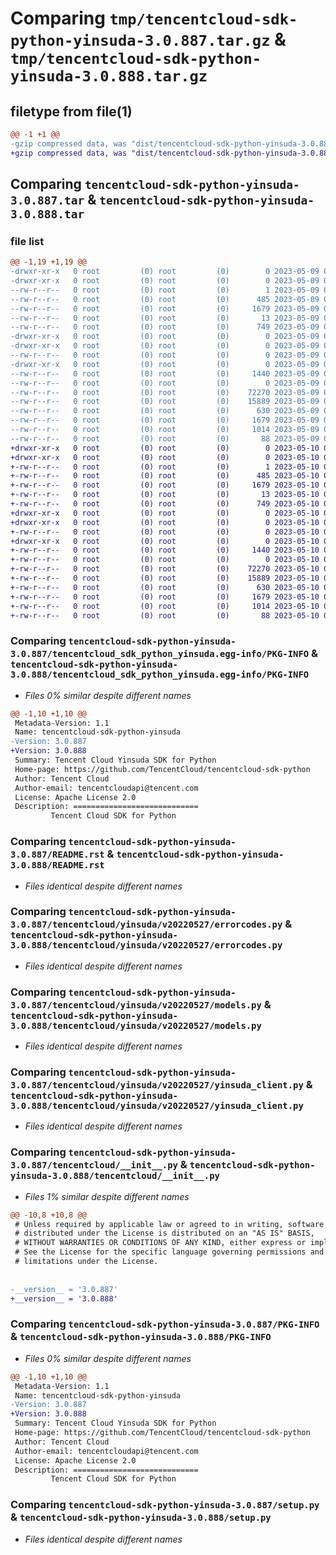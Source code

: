 # Comparing `tmp/tencentcloud-sdk-python-yinsuda-3.0.887.tar.gz` & `tmp/tencentcloud-sdk-python-yinsuda-3.0.888.tar.gz`

## filetype from file(1)

```diff
@@ -1 +1 @@
-gzip compressed data, was "dist/tencentcloud-sdk-python-yinsuda-3.0.887.tar", last modified: Tue May  9 03:28:03 2023, max compression
+gzip compressed data, was "dist/tencentcloud-sdk-python-yinsuda-3.0.888.tar", last modified: Wed May 10 03:01:43 2023, max compression
```

## Comparing `tencentcloud-sdk-python-yinsuda-3.0.887.tar` & `tencentcloud-sdk-python-yinsuda-3.0.888.tar`

### file list

```diff
@@ -1,19 +1,19 @@
-drwxr-xr-x   0 root         (0) root         (0)        0 2023-05-09 03:28:03.000000 tencentcloud-sdk-python-yinsuda-3.0.887/
-drwxr-xr-x   0 root         (0) root         (0)        0 2023-05-09 03:28:03.000000 tencentcloud-sdk-python-yinsuda-3.0.887/tencentcloud_sdk_python_yinsuda.egg-info/
--rw-r--r--   0 root         (0) root         (0)        1 2023-05-09 03:28:03.000000 tencentcloud-sdk-python-yinsuda-3.0.887/tencentcloud_sdk_python_yinsuda.egg-info/dependency_links.txt
--rw-r--r--   0 root         (0) root         (0)      485 2023-05-09 03:28:03.000000 tencentcloud-sdk-python-yinsuda-3.0.887/tencentcloud_sdk_python_yinsuda.egg-info/SOURCES.txt
--rw-r--r--   0 root         (0) root         (0)     1679 2023-05-09 03:28:03.000000 tencentcloud-sdk-python-yinsuda-3.0.887/tencentcloud_sdk_python_yinsuda.egg-info/PKG-INFO
--rw-r--r--   0 root         (0) root         (0)       13 2023-05-09 03:28:03.000000 tencentcloud-sdk-python-yinsuda-3.0.887/tencentcloud_sdk_python_yinsuda.egg-info/top_level.txt
--rw-r--r--   0 root         (0) root         (0)      749 2023-05-09 03:28:03.000000 tencentcloud-sdk-python-yinsuda-3.0.887/README.rst
-drwxr-xr-x   0 root         (0) root         (0)        0 2023-05-09 03:28:03.000000 tencentcloud-sdk-python-yinsuda-3.0.887/tencentcloud/
-drwxr-xr-x   0 root         (0) root         (0)        0 2023-05-09 03:28:03.000000 tencentcloud-sdk-python-yinsuda-3.0.887/tencentcloud/yinsuda/
--rw-r--r--   0 root         (0) root         (0)        0 2023-05-09 03:28:03.000000 tencentcloud-sdk-python-yinsuda-3.0.887/tencentcloud/yinsuda/__init__.py
-drwxr-xr-x   0 root         (0) root         (0)        0 2023-05-09 03:28:03.000000 tencentcloud-sdk-python-yinsuda-3.0.887/tencentcloud/yinsuda/v20220527/
--rw-r--r--   0 root         (0) root         (0)     1440 2023-05-09 03:28:03.000000 tencentcloud-sdk-python-yinsuda-3.0.887/tencentcloud/yinsuda/v20220527/errorcodes.py
--rw-r--r--   0 root         (0) root         (0)        0 2023-05-09 03:28:03.000000 tencentcloud-sdk-python-yinsuda-3.0.887/tencentcloud/yinsuda/v20220527/__init__.py
--rw-r--r--   0 root         (0) root         (0)    72270 2023-05-09 03:28:03.000000 tencentcloud-sdk-python-yinsuda-3.0.887/tencentcloud/yinsuda/v20220527/models.py
--rw-r--r--   0 root         (0) root         (0)    15889 2023-05-09 03:28:03.000000 tencentcloud-sdk-python-yinsuda-3.0.887/tencentcloud/yinsuda/v20220527/yinsuda_client.py
--rw-r--r--   0 root         (0) root         (0)      630 2023-05-09 03:28:03.000000 tencentcloud-sdk-python-yinsuda-3.0.887/tencentcloud/__init__.py
--rw-r--r--   0 root         (0) root         (0)     1679 2023-05-09 03:28:03.000000 tencentcloud-sdk-python-yinsuda-3.0.887/PKG-INFO
--rw-r--r--   0 root         (0) root         (0)     1014 2023-05-09 03:28:03.000000 tencentcloud-sdk-python-yinsuda-3.0.887/setup.py
--rw-r--r--   0 root         (0) root         (0)       88 2023-05-09 03:28:03.000000 tencentcloud-sdk-python-yinsuda-3.0.887/setup.cfg
+drwxr-xr-x   0 root         (0) root         (0)        0 2023-05-10 03:01:43.000000 tencentcloud-sdk-python-yinsuda-3.0.888/
+drwxr-xr-x   0 root         (0) root         (0)        0 2023-05-10 03:01:43.000000 tencentcloud-sdk-python-yinsuda-3.0.888/tencentcloud_sdk_python_yinsuda.egg-info/
+-rw-r--r--   0 root         (0) root         (0)        1 2023-05-10 03:01:43.000000 tencentcloud-sdk-python-yinsuda-3.0.888/tencentcloud_sdk_python_yinsuda.egg-info/dependency_links.txt
+-rw-r--r--   0 root         (0) root         (0)      485 2023-05-10 03:01:43.000000 tencentcloud-sdk-python-yinsuda-3.0.888/tencentcloud_sdk_python_yinsuda.egg-info/SOURCES.txt
+-rw-r--r--   0 root         (0) root         (0)     1679 2023-05-10 03:01:43.000000 tencentcloud-sdk-python-yinsuda-3.0.888/tencentcloud_sdk_python_yinsuda.egg-info/PKG-INFO
+-rw-r--r--   0 root         (0) root         (0)       13 2023-05-10 03:01:43.000000 tencentcloud-sdk-python-yinsuda-3.0.888/tencentcloud_sdk_python_yinsuda.egg-info/top_level.txt
+-rw-r--r--   0 root         (0) root         (0)      749 2023-05-10 03:01:43.000000 tencentcloud-sdk-python-yinsuda-3.0.888/README.rst
+drwxr-xr-x   0 root         (0) root         (0)        0 2023-05-10 03:01:43.000000 tencentcloud-sdk-python-yinsuda-3.0.888/tencentcloud/
+drwxr-xr-x   0 root         (0) root         (0)        0 2023-05-10 03:01:43.000000 tencentcloud-sdk-python-yinsuda-3.0.888/tencentcloud/yinsuda/
+-rw-r--r--   0 root         (0) root         (0)        0 2023-05-10 03:01:43.000000 tencentcloud-sdk-python-yinsuda-3.0.888/tencentcloud/yinsuda/__init__.py
+drwxr-xr-x   0 root         (0) root         (0)        0 2023-05-10 03:01:43.000000 tencentcloud-sdk-python-yinsuda-3.0.888/tencentcloud/yinsuda/v20220527/
+-rw-r--r--   0 root         (0) root         (0)     1440 2023-05-10 03:01:43.000000 tencentcloud-sdk-python-yinsuda-3.0.888/tencentcloud/yinsuda/v20220527/errorcodes.py
+-rw-r--r--   0 root         (0) root         (0)        0 2023-05-10 03:01:43.000000 tencentcloud-sdk-python-yinsuda-3.0.888/tencentcloud/yinsuda/v20220527/__init__.py
+-rw-r--r--   0 root         (0) root         (0)    72270 2023-05-10 03:01:43.000000 tencentcloud-sdk-python-yinsuda-3.0.888/tencentcloud/yinsuda/v20220527/models.py
+-rw-r--r--   0 root         (0) root         (0)    15889 2023-05-10 03:01:43.000000 tencentcloud-sdk-python-yinsuda-3.0.888/tencentcloud/yinsuda/v20220527/yinsuda_client.py
+-rw-r--r--   0 root         (0) root         (0)      630 2023-05-10 03:01:43.000000 tencentcloud-sdk-python-yinsuda-3.0.888/tencentcloud/__init__.py
+-rw-r--r--   0 root         (0) root         (0)     1679 2023-05-10 03:01:43.000000 tencentcloud-sdk-python-yinsuda-3.0.888/PKG-INFO
+-rw-r--r--   0 root         (0) root         (0)     1014 2023-05-10 03:01:43.000000 tencentcloud-sdk-python-yinsuda-3.0.888/setup.py
+-rw-r--r--   0 root         (0) root         (0)       88 2023-05-10 03:01:43.000000 tencentcloud-sdk-python-yinsuda-3.0.888/setup.cfg
```

### Comparing `tencentcloud-sdk-python-yinsuda-3.0.887/tencentcloud_sdk_python_yinsuda.egg-info/PKG-INFO` & `tencentcloud-sdk-python-yinsuda-3.0.888/tencentcloud_sdk_python_yinsuda.egg-info/PKG-INFO`

 * *Files 0% similar despite different names*

```diff
@@ -1,10 +1,10 @@
 Metadata-Version: 1.1
 Name: tencentcloud-sdk-python-yinsuda
-Version: 3.0.887
+Version: 3.0.888
 Summary: Tencent Cloud Yinsuda SDK for Python
 Home-page: https://github.com/TencentCloud/tencentcloud-sdk-python
 Author: Tencent Cloud
 Author-email: tencentcloudapi@tencent.com
 License: Apache License 2.0
 Description: ============================
         Tencent Cloud SDK for Python
```

### Comparing `tencentcloud-sdk-python-yinsuda-3.0.887/README.rst` & `tencentcloud-sdk-python-yinsuda-3.0.888/README.rst`

 * *Files identical despite different names*

### Comparing `tencentcloud-sdk-python-yinsuda-3.0.887/tencentcloud/yinsuda/v20220527/errorcodes.py` & `tencentcloud-sdk-python-yinsuda-3.0.888/tencentcloud/yinsuda/v20220527/errorcodes.py`

 * *Files identical despite different names*

### Comparing `tencentcloud-sdk-python-yinsuda-3.0.887/tencentcloud/yinsuda/v20220527/models.py` & `tencentcloud-sdk-python-yinsuda-3.0.888/tencentcloud/yinsuda/v20220527/models.py`

 * *Files identical despite different names*

### Comparing `tencentcloud-sdk-python-yinsuda-3.0.887/tencentcloud/yinsuda/v20220527/yinsuda_client.py` & `tencentcloud-sdk-python-yinsuda-3.0.888/tencentcloud/yinsuda/v20220527/yinsuda_client.py`

 * *Files identical despite different names*

### Comparing `tencentcloud-sdk-python-yinsuda-3.0.887/tencentcloud/__init__.py` & `tencentcloud-sdk-python-yinsuda-3.0.888/tencentcloud/__init__.py`

 * *Files 1% similar despite different names*

```diff
@@ -10,8 +10,8 @@
 # Unless required by applicable law or agreed to in writing, software
 # distributed under the License is distributed on an "AS IS" BASIS,
 # WITHOUT WARRANTIES OR CONDITIONS OF ANY KIND, either express or implied.
 # See the License for the specific language governing permissions and
 # limitations under the License.
 
 
-__version__ = '3.0.887'
+__version__ = '3.0.888'
```

### Comparing `tencentcloud-sdk-python-yinsuda-3.0.887/PKG-INFO` & `tencentcloud-sdk-python-yinsuda-3.0.888/PKG-INFO`

 * *Files 0% similar despite different names*

```diff
@@ -1,10 +1,10 @@
 Metadata-Version: 1.1
 Name: tencentcloud-sdk-python-yinsuda
-Version: 3.0.887
+Version: 3.0.888
 Summary: Tencent Cloud Yinsuda SDK for Python
 Home-page: https://github.com/TencentCloud/tencentcloud-sdk-python
 Author: Tencent Cloud
 Author-email: tencentcloudapi@tencent.com
 License: Apache License 2.0
 Description: ============================
         Tencent Cloud SDK for Python
```

### Comparing `tencentcloud-sdk-python-yinsuda-3.0.887/setup.py` & `tencentcloud-sdk-python-yinsuda-3.0.888/setup.py`

 * *Files identical despite different names*

